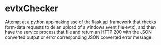 # evtxChecker
Attempt at a python app making use of the flask api framework that checks form-data requests to do an upload of a windows event file(evtx), and then have the service process that file and return an HTTP 200 with the JSON converted output or error corresponding  JSON converted error message.   
